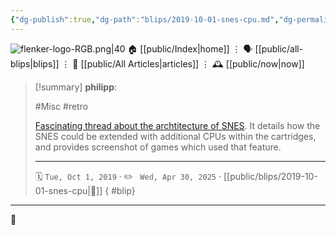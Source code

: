 ```yaml
---
{"dg-publish":true,"dg-path":"blips/2019-10-01-snes-cpu.md","dg-permalink":"2019/10/01/snes-cpu/","permalink":"/2019/10/01/snes-cpu/","title":"philipp @ 2019-10-01"}
---
```



<div class="transclusion internal-embed is-loaded"><div class="markdown-embed">




![flenker-logo-RGB.png|40](/img/user/attachments/flenker-logo-RGB.png)
🏠 [[public/Index\|home]]  ⋮ 🗣️ [[public/all-blips\|blips]] ⋮  📝 [[public/All Articles\|articles]]  ⋮ 🕰️ [[public/now\|now]]


</div></div>


> [!summary] **philipp**:
>
> #Misc #retro
>
> [Fascinating thread about the archtitecture of SNES](https://mobile.twitter.com/foone/status/1177644211790729216). It details how the SNES could be extended with additional CPUs within the cartridges, and provides screenshot of games which used that feature.
> - - -
>
> 🗓️ <code>Tue, Oct 1, 2019</code>  · ✏️ <code> Wed, Apr 30, 2025</code>  · [[public/blips/2019-10-01-snes-cpu\|🔗]]
{ #blip}


- - -

 👾

